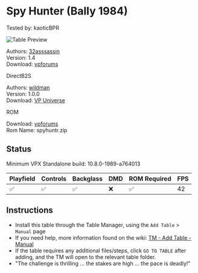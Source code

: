 ﻿# Spy Hunter (Bally 1984)
Tested by: kaoticBPR

![Table Preview](../../images/vpx-spy-hunter-bally-1984-preview.jpg)

Authors: [32asssassin](https://www.vpforums.org/index.php?showuser=77712)  
Version: 1.4  
Download: [vpforums](https://www.vpforums.org/index.php?app=downloads&showfile=11624)

DirectB2S

Authors: [wildman](https://vpuniverse.com/profile/5-wildman/)  
Version: 1.0.0  
Download: [VP Universe](https://vpuniverse.com/files/file/5918-spy-hunter-bally-1984/)

ROM

Download: [vpforums](https://www.vpforums.org/index.php?app=downloads&showfile=131)  
Rom Name: spyhuntr.zip

## Status 

Minimum VPX Standalone build: 10.8.0-1989-a764013

| Playfield | Controls | Backglass | DMD | ROM Required | FPS | 
|-----------|----------|-----------|-----|--------------|-----|
| :white_check_mark: | :white_check_mark: | :white_check_mark: | :x: | :white_check_mark: | 42 |

## Instructions

- Install this table through the Table Manager, using the `Add Table` > `Manual` page
- If you need help, more information found on the wiki: [TM - Add Table - Manual](https://github.com/LegendsUnchained/vpx-standalone-alp4k/wiki/%5B04%5D-%F0%9F%A7%A1-TM-%E2%80%90-Other-Features#add-table---manual)
- If the table requires any additional files/steps, click `GO TO TABLE` after adding, and the TM will open to the relevant table folder.
- "The challenge is thrilling ... the stakes are high ... the pace is deadly!"

